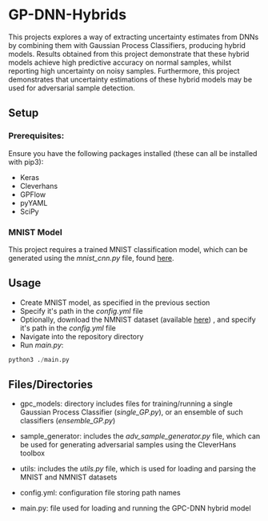 # GP-DNN-Hybrids

This projects explores a way of extracting uncertainty estimates from DNNs by combining them with Gaussian Process
Classifiers, producing hybrid models. Results obtained from this project demonstrate that these hybrid models achieve
high predictive accuracy on normal samples, whilst reporting high uncertainty on noisy samples. Furthermore, this
project demonstrates that uncertainty estimations of these hybrid models may be used for adversarial sample detection.


## Setup

### Prerequisites:

Ensure you have the following packages installed (these can all be installed with pip3):

- Keras
- Cleverhans
- GPFlow
- pyYAML
- SciPy


### MNIST Model

This project requires a trained MNIST classification model, which can be generated
using the _mnist_cnn.py_ file, found [here](https://github.com/keras-team/keras/blob/master/examples/mnist_cnn.py).



## Usage

- Create MNIST model, as specified in the previous section
- Specify it's path in the _config.yml_ file
- Optionally, download the NMNIST dataset (available [here](http://yann.lecun.com/exdb/mnist/))
, and specify it's path in the _config.yml_ file
- Navigate into the repository directory
- Run _main.py_:
```python
python3 ./main.py
```



## Files/Directories

- gpc_models: directory includes files for training/running a single
Gaussian Process Classifier (_single_GP.py_), or an ensemble of such classifiers (_ensemble_GP.py_)

- sample_generator: includes the _adv_sample_generator.py_ file, 
which can be used for generating adversarial samples using the CleverHans
toolbox

- utils: includes the _utils.py_ file, which is used for loading and parsing
the MNIST and NMNIST datasets 

- config.yml: configuration file storing path names

- main.py: file used for loading and running the GPC-DNN hybrid model



